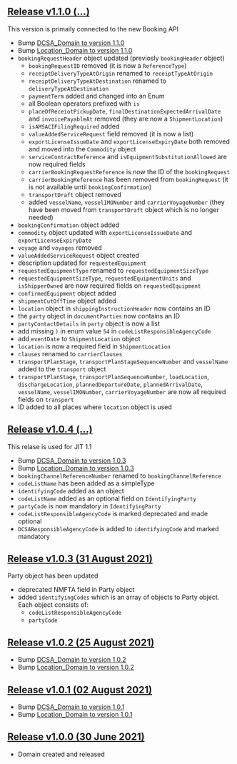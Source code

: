<a name="v110"></a>[Release v1.1.0 (...)](https://app.swaggerhub.com/domains-docs/dcsaorg/DOCUMENTATION_DOMAIN/1.1.0)
---
This version is primaily connected to the new Booking API

- Bump [DCSA_Domain to version 1.1.0](https://github.com/dcsaorg/DCSA-OpenAPI/tree/master/domain/dcsa#v110)
- Bump [Location_Domain to version 1.1.0](https://github.com/dcsaorg/DCSA-OpenAPI/tree/master/domain/location#v110)
- `bookingRequestHeader` object updated (previosly `bookingHeader` object)
  - `bookingRequestID` removed (it is now a `ReferenceType`)
  - `receiptDeliveryTypeAtOrigin` renamed to `receiptTypeAtOrigin`
  - `receiptDeliveryTypeAtDestination` renamed to `deliveryTypeAtDestination`
  - `paymentTerm` added and changed into an Enum
  - all Boolean operators prefixed with `is`
  - `placeOfReceiotPickupDate`, `finalDestinationExpectedArrivalDate` and `invoicePayableAt` removed (they are now a `ShipmentLocation`)
  - `isAMSACIFilingRequired` added
  - `valueAddedServiceRequest` field removed (it is now a list)
  - `exportLicenseIssueDate` and `exportLicenseExpiryDate` both removed and moved into the `Commodity` object
  - `serviceContractReference` and `isEquipmentSubstitutionAllowed` are now required fields
  - `carrierBookingRequestReference` is now the ID of the `bookingRequest`
  - `carrierBookingReference` has been removed from `bookingRequest` (it is not available until `bookingConfirmation`)
  - `transportDraft` object removed
  - added `vesselName`, `vesselIMONumber` and `carrierVoyageNumber` (they have been moved from `transportDraft` object which is no longer needed)
- `bookingConfirmation` object added
- `commodity` object updated with `exportLicenseIssueDate` and `exportLicenseExpiryDate`
- `voyage` and `voyages` removed
- `valueAddedServiceRequest` object created
- description updated for `requestedEquipment`
- `requestedEquipmentType` renamed to `requestedEquipmentSizeType`
- `requestedEquipmentSizeType`, `requestedEquipmentUnits` and `isShipperOwned` are now required fields on `requestedEquipment`
- `confirmedEquipment` object added
- `shipmentCutOffTime` object added
- `location` object in `shippingInstructionHeader` now contains an ID
- the `party` object in `documentParties` now contains an ID
- `partyContactDetails` in `party` object is now a list
- add missing `)` in enum value `54` in `codeListResponsibleAgencyCode`
- add `eventDate` to `ShipmentLocation` object
- `location` is now a required field in `ShipmentLocation`
- `clauses` renamed to `carrierClauses`
- `transportPlanStage`, `transportPlanStageSequenceNumber` and `vesselName` added to the `transport` object
- `transportPlanStage`, `transportPlanSequenceNumber`, `loadLocation`, `dischargeLocation`, `plannedDepartureDate`, `plannedArrivalDate`, `vesselName`, `vesselIMONumber`, `carrierVoyageNumber` are now all required fields on `transport`
- ID added to all places where `location` object is used

<a name="v104"></a>[Release v1.0.4 (...)](https://app.swaggerhub.com/domains-docs/dcsaorg/DOCUMENTATION_DOMAIN/1.0.4)
---
This relase is used for JIT 1.1

- Bump [DCSA_Domain to version 1.0.3](https://github.com/dcsaorg/DCSA-OpenAPI/tree/master/domain/dcsa#v103)
- Bump [Location_Domain to version 1.0.3](https://github.com/dcsaorg/DCSA-OpenAPI/tree/master/domain/location#v103)
- `bookingChannelReferenceNumber` renamed to `bookingChannelReference`
- `codeListName` has been added as a simpleType
- `identifyingCode` added as an object
- `codeListName` added as an optional field on `IdentifyingParty`
- `partyCode` is now mandatory in `IdentifyingParty`
- `codeListResponsibleAgencyCode` is marked deprecated and made optional
- `DCSAResponsibleAgencyCode` is added to `identifyingCode` and marked mandatory

<a name="v103"></a>[Release v1.0.3 (31 August 2021)](https://app.swaggerhub.com/domains-docs/dcsaorg/DOCUMENTATION_DOMAIN/1.0.3)
---
Party object has been updated

- deprecated NMFTA field in Party object
- added `identifyingCodes` which is an array of objects to Party object. Each object consists of:
  - `codeListResponsibleAgencyCode`
  - `partyCode`

<a name="v102"></a>[Release v1.0.2 (25 August 2021)](https://app.swaggerhub.com/domains-docs/dcsaorg/DOCUMENTATION_DOMAIN/1.0.2)
---
- Bump [DCSA_Domain to version 1.0.2](https://github.com/dcsaorg/DCSA-OpenAPI/tree/master/domain/dcsa#v102)
- Bump [Location_Domain to version 1.0.2](https://github.com/dcsaorg/DCSA-OpenAPI/tree/master/domain/location#v102)

<a name="v101"></a>[Release v1.0.1 (02 August 2021)](https://app.swaggerhub.com/domains-docs/dcsaorg/DOCUMENTATION_DOMAIN/1.0.1)
---
- Bump [DCSA_Domain to version 1.0.1](https://github.com/dcsaorg/DCSA-OpenAPI/tree/master/domain/dcsa#v101)
- Bump [Location_Domain to version 1.0.1](https://github.com/dcsaorg/DCSA-OpenAPI/tree/master/domain/location#v101)

<a name="v100"></a>[Release v1.0.0 (30 June 2021)](https://app.swaggerhub.com/domains-docs/dcsaorg/DOCUMENTATION_DOMAIN/1.0.0)
---
- Domain created and released
